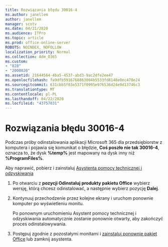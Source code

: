 ```yaml
---
title: Rozwiązania błędu 30016-4
ms.author: janellem
author: janellem
manager: scotv
ms.date: 04/21/2020
ms.audience: ITPro
ms.topic: article
ms.prod: office-online-server
ROBOTS: NOINDEX, NOFOLLOW
localization_priority: Normal
ms.collection: Adm_O365
ms.custom:
- "828"
- "2000020"
ms.assetid: 21644564-4ba5-4537-abd3-9ac2dfe2ee47
ms.openlocfilehash: fa9dfb5916768863004b5533fd8148e0ec478e24
ms.sourcegitcommit: 631cbb5f03e5371f0995e976536d24e9d13746c3
ms.translationtype: MT
ms.contentlocale: pl-PL
ms.lasthandoff: 04/22/2020
ms.locfileid: "43757031"
---
```

# <a name="solutions-for-error-30016-4"></a>Rozwiązania błędu 30016-4

Podczas próby odinstalowania aplikacji Microsoft 365 dla przedsiębiorstw z komputera i pojawia się komunikat o błędzie, **Coś poszło nie tak 30016-4**, oznacza to, że dysk **%temp%** jest mapowany na dysk inny niż **%ProgramFiles%**.
  
Aby naprawić, pobierz i zainstaluj [Asystenta pomocy technicznej i odzyskiwania](https://aka.ms/SARA-OfficeUninstall-Alchemy)
  
1. Po otwarciu z **pozycji Odinstaluj produkty pakietu Office** wybierz wersję, którą chcesz odinstalować, a następnie wybierz pozycję **Dalej**.

2. Kontynuuj przechodzenie przez kolejne ekrany i uruchom ponownie komputer po wyświetleniu monitu.

    Po ponownym uruchomieniu Asystent pomocy technicznej i odzyskiwania automatycznie zostanie ponownie otwarty, aby zakończyć proces odinstalowywania.

3. Postępuj zgodnie z pozostałymi monitami i [zainstaluj ponownie pakiet Office](https://portal.office.com/OLS/MySoftware.aspx) lub zamknij asystenta.
